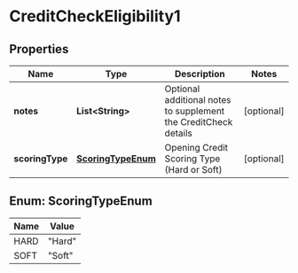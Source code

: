 
# CreditCheckEligibility1

## Properties
Name | Type | Description | Notes
------------ | ------------- | ------------- | -------------
**notes** | **List&lt;String&gt;** | Optional additional notes to supplement the CreditCheck details |  [optional]
**scoringType** | [**ScoringTypeEnum**](#ScoringTypeEnum) | Opening Credit Scoring Type (Hard or Soft) |  [optional]


<a name="ScoringTypeEnum"></a>
## Enum: ScoringTypeEnum
Name | Value
---- | -----
HARD | &quot;Hard&quot;
SOFT | &quot;Soft&quot;



